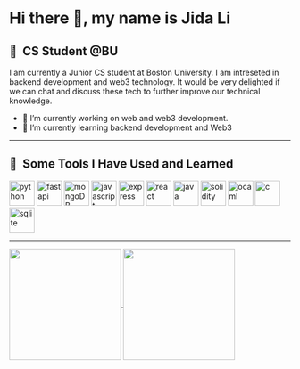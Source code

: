 <h1>Hi there 👋, my name is Jida Li</h2>
<h2> 🏫 &nbsp;CS Student @BU</h3>
I am currently a Junior CS student at Boston University. I am intreseted in backend development and web3 technology. It would be very delighted if we can chat and discuss these tech to further improve our technical knowledge.

- 🔭 I’m currently working on web and web3 development. 
- 🌱 I’m currently learning backend development and Web3 

---

<h2> 🚀 &nbsp;Some Tools I Have Used and Learned</h3>
<p align="left">
<img src="https://cdn.jsdelivr.net/gh/devicons/devicon/icons/python/python-original.svg" alt="python" width="45" height="45"/>  
<img src="https://cdn.jsdelivr.net/gh/devicons/devicon/icons/fastapi/fastapi-original.svg" alt="fastapi" width="45" height="45"/>  
<img src="https://cdn.jsdelivr.net/gh/devicons/devicon/icons/mongodb/mongodb-original.svg" alt="mongoDB" width="45" height="45"/>
<img src="https://cdn.jsdelivr.net/gh/devicons/devicon/icons/javascript/javascript-original.svg" alt="javascript" width="45" height="45"/> 
<img src="https://cdn.jsdelivr.net/gh/devicons/devicon/icons/express/express-original.svg" alt="express" width="45" height="45"/>  
<img src="https://cdn.jsdelivr.net/gh/devicons/devicon/icons/react/react-original.svg" alt="react" width="45" height="45"/>                
<img src="https://cdn.jsdelivr.net/gh/devicons/devicon/icons/java/java-original.svg" alt="java" width="45" height="45"/>                
<img src="https://cdn.jsdelivr.net/gh/devicons/devicon/icons/solidity/solidity-original.svg" alt="solidity" width="45" height="45"/>           
<img src="https://cdn.jsdelivr.net/gh/devicons/devicon/icons/ocaml/ocaml-original.svg" alt="ocaml" width="45" height="45"/> 
<img src="https://cdn.jsdelivr.net/gh/devicons/devicon/icons/c/c-original.svg" alt="c" width="45" height="45"/> 
<img src="https://cdn.jsdelivr.net/gh/devicons/devicon/icons/sqlite/sqlite-original.svg" alt="sqlite" width="45" height="45"/>
</p>               

---

<a href="https://github.com/jidalii/jidalii">
  <img height=200 align="center" src="https://github-readme-stats-git-master-jidalii.vercel.app/api/top-langs?username=jidalii&layout=compact&rank_icon=github&hide=EJS,html&card_width=320" />
</a>
<a href="https://github.com/jidalii/github-readme-stats">
  <img height=200 align="center" src="https://github-readme-stats-git-master-jidalii.vercel.app/api?username=jidalii&count-private=true&card_width=320" />
</a>

